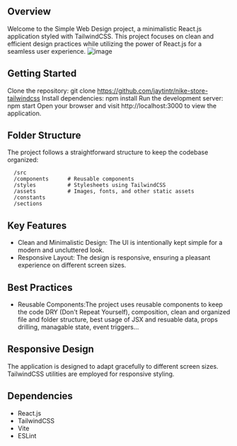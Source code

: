 ## Overview
Welcome to the Simple Web Design project, a minimalistic React.js application styled with TailwindCSS. This project focuses on clean and efficient design practices while utilizing the power of React.js for a seamless user experience.
![image](https://github.com/user-attachments/assets/85017922-893c-425c-b3b8-d9796307d6d4)

## Getting Started
Clone the repository: git clone https://github.com/jaytintr/nike-store-tailwindcss
Install dependencies: npm install
Run the development server: npm start
Open your browser and visit http://localhost:3000 to view the application.

## Folder Structure
The project follows a straightforward structure to keep the codebase organized:

```
  /src
  /components      # Reusable components
  /styles          # Stylesheets using TailwindCSS
  /assets          # Images, fonts, and other static assets
  /constants
  /sections
```

## Key Features
- Clean and Minimalistic Design: The UI is intentionally kept simple for a modern and uncluttered look.
- Responsive Layout: The design is responsive, ensuring a pleasant experience on different screen sizes.

## Best Practices
- Reusable Components:The project uses reusable components to keep the code DRY (Don't Repeat Yourself), composition, clean and organized file and folder structure, best usage of JSX and resuable data, props drilling, managable state, event triggers...

## Responsive Design
The application is designed to adapt gracefully to different screen sizes. TailwindCSS utilities are employed for responsive styling.

## Dependencies
- React.js
- TailwindCSS
- Vite
- ESLint





